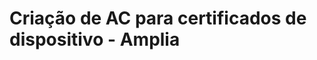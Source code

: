﻿# Criação de AC para certificados de dispositivo - Amplia

<!-- link to version in English -->
<div data-alt-locales="en-us"></div>
